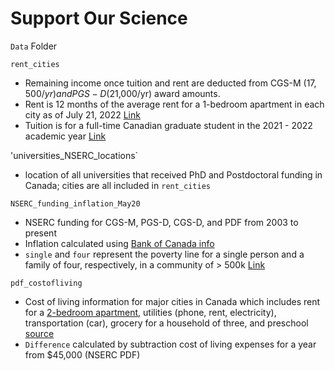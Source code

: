 # Support Our Science

`Data` Folder

`rent_cities`
* Remaining income once tuition and rent are deducted from CGS-M ($17,500/yr) and PGS-D ($21,000/yr) award amounts. 
* Rent is 12 months of the average rent for a 1-bedroom apartment in each city as of July 21, 2022 [Link](https://www.zumper.com/blog/rental-price-data-canada/)
* Tuition is for a full-time Canadian graduate student in the 2021 - 2022 academic year [Link](https://www150.statcan.gc.ca/t1/tbl1/en/tv.action?pid=3710004501&cubeTimeFrame.startYear=2021+%2F+2022&cubeTimeFrame.endYear=2021+%2F+2022&referencePeriods=20210101%2C20210101)

'universities_NSERC_locations`
* location of all universities that received PhD and Postdoctoral funding in Canada; cities are all included in `rent_cities`

`NSERC_funding_inflation_May20`
* NSERC funding for CGS-M, PGS-D, CGS-D, and PDF from 2003 to present
* Inflation calculated using [Bank of Canada info](https://www.bankofcanada.ca/rates/related/inflation-calculator/)
* `single` and `four` represent the poverty line for a single person and a family of four, respectively, in a community of > 500k [Link]( https://doi.org/10.25318/1110024101-eng)

`pdf_costofliving`
* Cost of living information for major cities in Canada which includes rent for a [2-bedroom apartment](https://www.zumper.com/blog/rental-price-data-canada/), utilities (phone, rent, electricity), transportation (car), grocery for a household of three, and preschool [source](https://wowa.ca/cost-of-living-canada)
* `Difference` calculated by subtraction cost of living expenses for a year from $45,000 (NSERC PDF)
